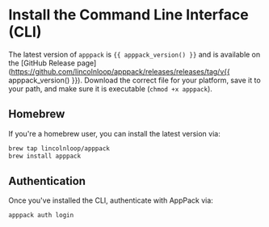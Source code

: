 # Install the Command Line Interface (CLI)

The latest version of `apppack` is `{{ apppack_version() }}` and is available on the [GitHub Release page](https://github.com/lincolnloop/apppack/releases/releases/tag/v{{ apppack_version() }}). Download the correct file for your platform, save it to your path, and make sure it is executable (`chmod +x apppack`).

## Homebrew

If you're a homebrew user, you can install the latest version via:

```bash
brew tap lincolnloop/apppack
brew install apppack
```

## Authentication

Once you've installed the CLI, authenticate with AppPack via:

```
apppack auth login
```
